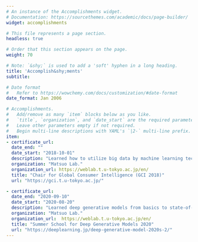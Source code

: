```yaml
---
# An instance of the Accomplishments widget.
# Documentation: https://sourcethemes.com/academic/docs/page-builder/
widget: accomplishments

# This file represents a page section.
headless: true

# Order that this section appears on the page.
weight: 70

# Note: `&shy;` is used to add a 'soft' hyphen in a long heading.
title: 'Accomplish&shy;ments'
subtitle:

# Date format
#   Refer to https://wowchemy.com/docs/customization/#date-format
date_format: Jan 2006

# Accomplishments.
#   Add/remove as many `item` blocks below as you like.
#   `title`, `organization`, and `date_start` are the required parameters.
#   Leave other parameters empty if not required.
#   Begin multi-line descriptions with YAML's `|2-` multi-line prefix.
item:
- certificate_url: 
  date_end: ""
  date_start: "2018-10-01"
  description: "Learned how to utilize big data by machine learning technology. "
  organization: "Matsuo Lab."
  organization_url: https://weblab.t.u-tokyo.ac.jp/en/
  title: "Chair for Global Consumer Intelligence (GCI 2018)"
  url: "https://gci.t.u-tokyo.ac.jp/"

- certificate_url: 
  date_end: "2020-09-10"
  date_start: "2020-08-20"
  description: "Learned deep generative models from basics to state-of-the-art."
  organization: "Matsuo Lab."
  organization_url:  https://weblab.t.u-tokyo.ac.jp/en/
  title: "Summer School for Deep Generative Models 2020"
  url: "https://deeplearning.jp/deep-generative-model-2020s-2/"
---
```

